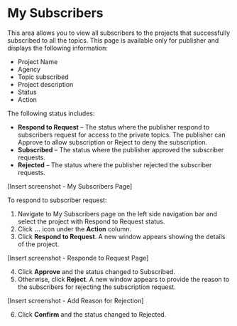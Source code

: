 
# My Subscribers #

This area allows you to view all subscribers to the projects that successfully subscribed to all the topics. This page is available only for publisher and displays the following information:

- Project Name
- Agency
- Topic subscribed
- Project description
- Status
- Action

The following status includes:

- **Respond to Request** – The status where the publisher respond to subscribers request for access to the private topics. The publisher can Approve to allow subscription or Reject to deny the subscription. 
- **Subscribed** – The status where the publisher approved the subscriber requests.
- **Rejected** – The status where the publisher rejected the subscriber requests.

[Insert screenshot - My Subscribers Page]

To respond to subscriber request:

1.	Navigate to My Subscribers page on the left side navigation bar and select the project with Respond to Request status.
2.	Click **…** icon under the **Action** column.
3.	Click **Respond to Request**. A new window appears showing the details of the project. 

[Insert screenshot - Responde to Request Page]

4.	Click **Approve** and the status changed to Subscribed. 
5.	Otherwise, click **Reject**. A new window appears to provide the reason to the subscribers for rejecting the subscription request.

[Insert screenshot - Add Reason for Rejection]

6.	Click **Confirm** and the status changed to Rejected.
